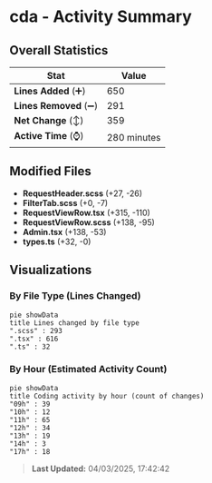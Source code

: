 # cda - Activity Summary 

## Overall Statistics

| Stat                   | Value                                                             |
| ---------------------- | ----------------------------------------------------------------- |
| **Lines Added** (➕)   | 650                                          |
| **Lines Removed** (➖) | 291                                        |
| **Net Change** (↕)    | 359                |
| **Active Time** (⌚)   | 280 minutes |


## Modified Files
- **RequestHeader.scss** (+27, -26)
- **FilterTab.scss** (+0, -7)
- **RequestViewRow.tsx** (+315, -110)
- **RequestViewRow.scss** (+138, -95)
- **Admin.tsx** (+138, -53)
- **types.ts** (+32, -0)

## Visualizations

### By File Type (Lines Changed)

```mermaid
pie showData
title Lines changed by file type
".scss" : 293
".tsx" : 616
".ts" : 32
```

### By Hour (Estimated Activity Count)

```mermaid
pie showData
title Coding activity by hour (count of changes)
"09h" : 39
"10h" : 12
"11h" : 65
"12h" : 34
"13h" : 19
"14h" : 3
"17h" : 18
```


> **Last Updated:** 04/03/2025, 17:42:42